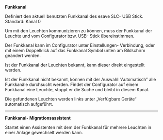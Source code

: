 **Funkkanal**  

Definiert den aktuell benutzten Funkkanal des esave SLC- USB Stick.  
Standard: Kanal 0  

Um mit den Leuchten kommunizieren zu können, muss der Funkkanal der Leuchte und vom Configurator bzw. USB- Stick übereinstimmen.  

Der Funkkanal kann im Configurator unter Einstellungen- Verbindung, oder mit einem Doppelklick auf das Funkkanal Symbol unten am Bildschirm geändert werden.  

Ist der Funkkanal der Leuchten bekannt, kann dieser direkt eingestellt werden.  

Ist der Funkkanal nicht bekannt, können mit der Auswahl “Automatisch” alle Funkkanäle durchsucht werden. Findet der Configurator auf einem Funkkanal eine Leuchte, stoppt er die Suche und bleibt in diesem Kanal.  

Die gefundenen Leuchten werden links unter „Verfügbare Geräte“ automatisch aufgeführt.

---

**Funkkanal- Migrationsassistent**  

Startet einen Assistenten mit dem der Funkkanal für mehrere Leuchten in einer Anlage gewechselt werden kann.